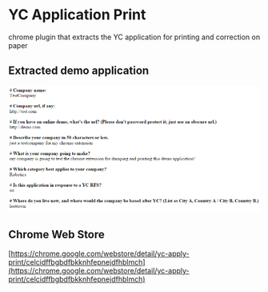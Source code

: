 # YC Application Print
chrome plugin that extracts the YC application for printing and correction on paper

## Extracted demo application
![extracted demo application](demo.png?raw=true "extracted demo application")

## Chrome Web Store
[https://chrome.google.com/webstore/detail/yc-apply-print/celcidffbgbdfbkknhfepnejdfhblmch](https://chrome.google.com/webstore/detail/yc-apply-print/celcidffbgbdfbkknhfepnejdfhblmch)
